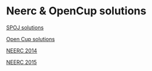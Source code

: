 # Neerc & OpenCup solutions
[SPOJ solutions](spoj/)

[Open Cup solutions](opencup/)

[NEERC 2014](/neerc-semifinal-2014)

[NEERC 2015](/neerc-semifinal-2015)

